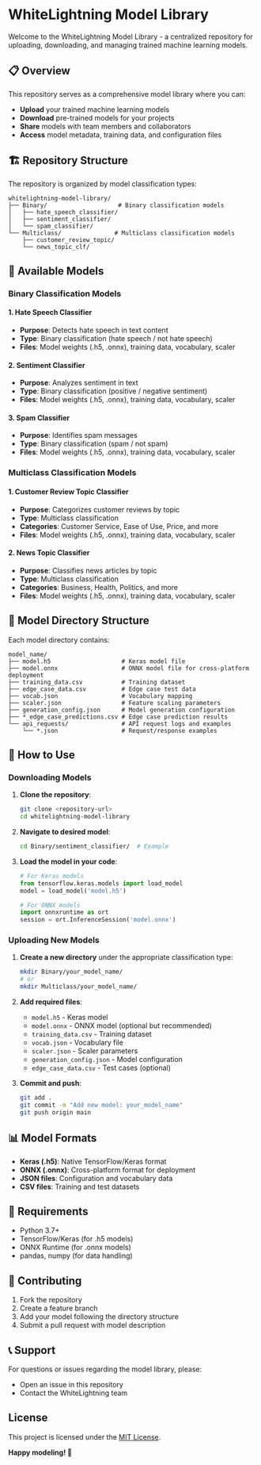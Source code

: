 # WhiteLightning Model Library

Welcome to the WhiteLightning Model Library - a centralized repository for uploading, downloading, and managing trained machine learning models.

## 📋 Overview

This repository serves as a comprehensive model library where you can:
- **Upload** your trained machine learning models
- **Download** pre-trained models for your projects  
- **Share** models with team members and collaborators
- **Access** model metadata, training data, and configuration files

## 🏗️ Repository Structure

The repository is organized by model classification types:

```
whitelightning-model-library/
├── Binary/                    # Binary classification models
│   ├── hate_speech_classifier/
│   ├── sentiment_classifier/
│   └── spam_classifier/
└── Multiclass/               # Multiclass classification models
    ├── customer_review_topic/
    └── news_topic_clf/
```

## 🤖 Available Models

### Binary Classification Models

#### 1. **Hate Speech Classifier**
- **Purpose**: Detects hate speech in text content
- **Type**: Binary classification (hate speech / not hate speech)
- **Files**: Model weights (.h5, .onnx), training data, vocabulary, scaler

#### 2. **Sentiment Classifier** 
- **Purpose**: Analyzes sentiment in text
- **Type**: Binary classification (positive / negative sentiment)
- **Files**: Model weights (.h5, .onnx), training data, vocabulary, scaler

#### 3. **Spam Classifier**
- **Purpose**: Identifies spam messages
- **Type**: Binary classification (spam / not spam)
- **Files**: Model weights (.h5, .onnx), training data, vocabulary, scaler

### Multiclass Classification Models

#### 1. **Customer Review Topic Classifier**
- **Purpose**: Categorizes customer reviews by topic
- **Type**: Multiclass classification
- **Categories**: Customer Service, Ease of Use, Price, and more
- **Files**: Model weights (.h5, .onnx), training data, vocabulary, scaler

#### 2. **News Topic Classifier**
- **Purpose**: Classifies news articles by topic
- **Type**: Multiclass classification  
- **Categories**: Business, Health, Politics, and more
- **Files**: Model weights (.h5, .onnx), training data, vocabulary, scaler

## 📁 Model Directory Structure

Each model directory contains:

```
model_name/
├── model.h5                    # Keras model file
├── model.onnx                  # ONNX model file for cross-platform deployment
├── training_data.csv           # Training dataset
├── edge_case_data.csv          # Edge case test data
├── vocab.json                  # Vocabulary mapping
├── scaler.json                 # Feature scaling parameters
├── generation_config.json      # Model generation configuration
├── *_edge_case_predictions.csv # Edge case prediction results
└── api_requests/               # API request logs and examples
    └── *.json                  # Request/response examples
```

## 🚀 How to Use

### Downloading Models

1. **Clone the repository**:
   ```bash
   git clone <repository-url>
   cd whitelightning-model-library
   ```

2. **Navigate to desired model**:
   ```bash
   cd Binary/sentiment_classifier/  # Example
   ```

3. **Load the model in your code**:
   ```python
   # For Keras models
   from tensorflow.keras.models import load_model
   model = load_model('model.h5')
   
   # For ONNX models
   import onnxruntime as ort
   session = ort.InferenceSession('model.onnx')
   ```

### Uploading New Models

1. **Create a new directory** under the appropriate classification type:
   ```bash
   mkdir Binary/your_model_name/
   # or
   mkdir Multiclass/your_model_name/
   ```

2. **Add required files**:
   - `model.h5` - Keras model
   - `model.onnx` - ONNX model (optional but recommended)
   - `training_data.csv` - Training dataset
   - `vocab.json` - Vocabulary file
   - `scaler.json` - Scaler parameters
   - `generation_config.json` - Model configuration
   - `edge_case_data.csv` - Test cases (optional)

3. **Commit and push**:
   ```bash
   git add .
   git commit -m "Add new model: your_model_name"
   git push origin main
   ```

## 📊 Model Formats

- **Keras (.h5)**: Native TensorFlow/Keras format
- **ONNX (.onnx)**: Cross-platform format for deployment
- **JSON files**: Configuration and vocabulary data
- **CSV files**: Training and test datasets

## 🔧 Requirements

- Python 3.7+
- TensorFlow/Keras (for .h5 models)
- ONNX Runtime (for .onnx models)
- pandas, numpy (for data handling)

## 📝 Contributing

1. Fork the repository
2. Create a feature branch
3. Add your model following the directory structure
4. Submit a pull request with model description

## 📞 Support

For questions or issues regarding the model library, please:
- Open an issue in this repository
- Contact the WhiteLightning team

## License

This project is licensed under the [MIT License](./LICENSE).


**Happy modeling! 🚀** 